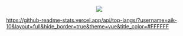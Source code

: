 <p align="center">
  <img src="https://github-readme-stats.vercel.app/api/top-langs/?username=Peevee2020&layout=full&hide_border=true&theme=dark&title_color=#FFFFFF" />
</p>

<!-- <p align="center">
  <img src="https://github-readme-stats.vercel.app/api?username=Peevee2020&show_icons=true&theme=chartreuse-dark" />
</p>
 -->


https://github-readme-stats.vercel.app/api/top-langs/?username=aik-10&layout=full&hide_border=true&theme=vue&title_color=#FFFFFF
